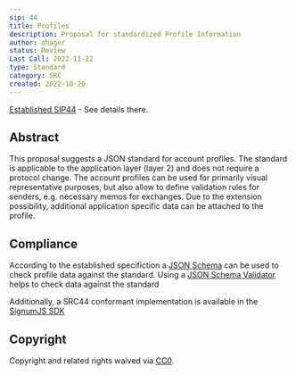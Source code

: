 ```yaml
---
sip: 44
title: Profiles
description: Proposal for standardized Profile Information
author: ohager
status: Review
Last Call: 2022-11-22
type: Standard
category: SRC
created: 2022-10-20
---
```


[Established SIP44](../../sip-0044.md) - See details there.

## Abstract

This proposal suggests a JSON standard for account profiles. The standard is applicable to the application layer (layer 2) and does not require a protocol change. The account profiles can be used for primarily visual representative purposes, but also allow to define validation rules for senders, e.g. necessary memos for exchanges. Due to the extension possibility, additional application specific data can be attached to the profile.  


## Compliance

According to the established specifiction a [JSON Schema](./src44-json-schema.json) can be used to check profile data against the standard. Using a [JSON Schema Validator](https://www.jsonschemavalidator.net/) helps to check data against the standard


Additionally, a SRC44 conformant implementation is available in the [SignumJS SDK]()



## Copyright
Copyright and related rights waived via [CC0](https://creativecommons.org/publicdomain/zero/1.0/).
